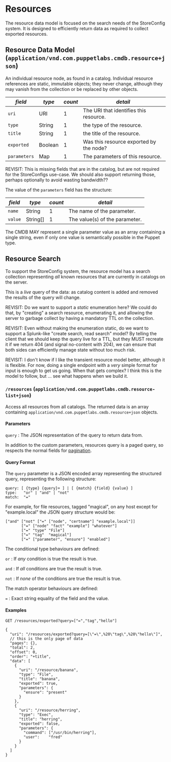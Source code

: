 # Resources

The resource data model is focused on the search needs of the StoreConfig system.  It is designed to efficiently return data as required to collect exported resources.

## Resource Data Model (`application/vnd.com.puppetlabs.cmdb.resource+json`)

An individual resource node, as found in a catalog.  Individual resource references are static, immutable objects; they never change, although they may vanish from the collection or be replaced by other objects.

*field* | *type* | *count* | *detail*
------- | ------ | ------- | --------
`uri`   | URI    | 1 | The URI that identifies this resource.
`type`  | String | 1 | the type of the resource.
`title` | String | 1 | the title of the resource.
`exported` | Boolean | 1 | Was this resource exported by the node?
`parameters` | Map | 1 | The parameters of this resource.

REVISIT: This is missing fields that are in the catalog, but are not required for the StoreConfigs use-case.  We should also support returning those, perhaps optionally to avoid wasting bandwidth??

The value of the `parameters` field has the structure:

*field* | *type*   | *count* | *detail*
------- | -------- | ------- | --------
`name`  | String   | 1 | The name of the parameter.
`value` | String[] | 1 | The value(s) of the parameter.

The CMDB MAY represent a single parameter value as an array containing a single string, even if only one value is semantically possible in the Puppet type.


## Resource Search

To support the StoreConfig system, the resource model has a search collection representing *all* known resources that are currently in catalogs on the server.

This is a *live* query of the data: as catalog content is added and removed the results of the query will change.

REVISIT: Do we want to support a *static* enumeration here?  We could do that, by "creating" a search resource, enumerating it, and allowing the server to garbage collect by having a mandatory TTL on the collection.

REVISIT: Even without making the enumeration static, do we want to support a Splunk-like "create search, read search" model?  By telling the client that we should keep the query live for a TTL, but they MUST recreate it if we return 404 (and signal no-content with 204), we can ensure that both sides can efficiently manage state without too much risk.

REVISIT: I don't know if I like the transient resource model better, although it is flexible.  For now, doing a single endpoint with a *very* simple format for input is enough to get us going.  When that gets complex?  I think this is the model to follow, but ... see what happens when we build it.



### `/resources` (`application/vnd.com.puppetlabs.cmdb.resource-list+json`)

Access all resources from all catalogs.  The returned data is an array containing `application/vnd.com.puppetlabs.cmdb.resource+json` objects.

#### Parameters

`query`
: The JSON representation of the query to return data from.

In addition to the custom parameters, resources query is a paged query, so respects the normal fields for [pagination](common.md#Pagination).

#### Query Format

The `query` parameter is a JSON encoded array representing the structured query, representing the following structure:

    query: [ {type} {query}+ ] | [ {match} {field} {value} ]
    type:   "or" | "and" | "not"
    match:  "="

For example, for file resources, tagged "magical", on any host except for "example.local" the JSON query structure would be:

    ["and" ["not" ["=" ["node", "certname"] "example.local"]]
           ["=" ["node" "fact" "example"] "whatever"]
           ["=" "type" "File"]
           ["=" "tag"  "magical"]
           ["=" ["parameter", "ensure"] "enabled"]

The conditional type behaviours are defined:

`or`
: If *any* condition is true the result is true.

`and`
: If *all* conditions are true the result is true.

`not`
: If *none* of the conditions are true the result is true.

The match operator behaviours are defined:

`=`
: Exact string equality of the field and the value.

#### Examples

    GET /resources/exported?query=["=","tag","hello"]
    
    {
      "uri": "/resources/exported?query=[\"=\",%20\"tag\",%20\"hello\"]",
      // this is the only page of data
      "pages": {},
      "total": 2,
      "offset": 0,
      "order": "+title",
      "data": [
        {
          "uri": "/resource/banana",
          "type": "File",
          "title": "banana",
          "exported": true,
          "parameters": {
            "ensure": "present"
          }
        },
        {
          "uri": "/resource/herring",
          "type": "Exec",
          "title": "herring",
          "exported": false,
          "parameters": {
            "command": ["/usr/bin/herring"],
            "user":    "fred"
          }
        }
      ]
    }
